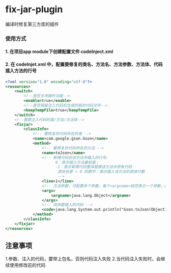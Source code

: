 # fix-jar-plugin
编译时修复第三方库的插件

### 使用方式
#### 1. 在项目app module下创建配置文件  codeInject.xml
#### 2. 在 codeInjet.xml 中，配置要修复的类名、方法名、方法参数、方法体、代码插入方法的行号
```xml
<?xml version="1.0" encoding="utf-8"?>
<resources>
    <switch>
        <!--是否关闭插件功能-->
        <enable>true</enable>
        <!--是否保留注入代码后生成的临时代码文件-->
        <keepTempFile>true</keepTempFile>
    </switch>
    <!--需要注入代码的类/方法/方法体-->
    <fixjar>
        <classInfo>
            <!-- 要修复的代码所在的类 -->
            <name>com.google.gson.Gson</name>
            <method>
                <!-- 要修复的代码所在的方法 -->
                <name>toJson</name>
                <!-- 新增代码在该方法中插入的行号，
                      0：表示插入方法最前面；
                      -1：表示新增代码整体替换该方法中原有代码
                       其他任意 > 0 的数字：表示插入该方法的具体行数
                       -->
                <line>1</line>
                <!-- 方法参数，可配置多个参数，每个<argname>标签表示一个参数，argname标签的上下顺序代表方法中参数的先后顺序 -->
                <args>
                    <argname>java.lang.Object</argname>
                </args>
                <!-- 具体要插入的代码 -->
                <code>java.lang.System.out.println("Gson.toJson(Object)注入代码成功");</code>
            </method>
        </classInfo>
    </fixjar>
</resources>
```
## 注意事项
   1.参数、注入的代码，要带上包名，否则代码注入失败
   2.当代码注入失败时，会继续使用修改前的代码
